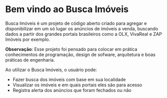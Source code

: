# Bem vindo ao Busca Imóveis

Busca Imóveis é um projeto de código aberto criado para agregar e disponibilizar em um só lugar os anúncios de imóveis a venda, buscando dados a partir dos grandes portais brasileiros como a OLX, VivaReal e ZAP Imóveis por exemplo.

**Observação**: Esse projeto foi pensado para colocar em prática conhecimentos de programação, design de sofware, arquitetura e boas práticas de engenharia.

Ao utilizar o Busca Imóveis, o usuário pode:

- Fazer busca dos imóveis com base em sua localidade
- Visualizar os imóveis e em quais portais eles são para acesso
- Registra alerta dos anúncios que foram fechados ou não
